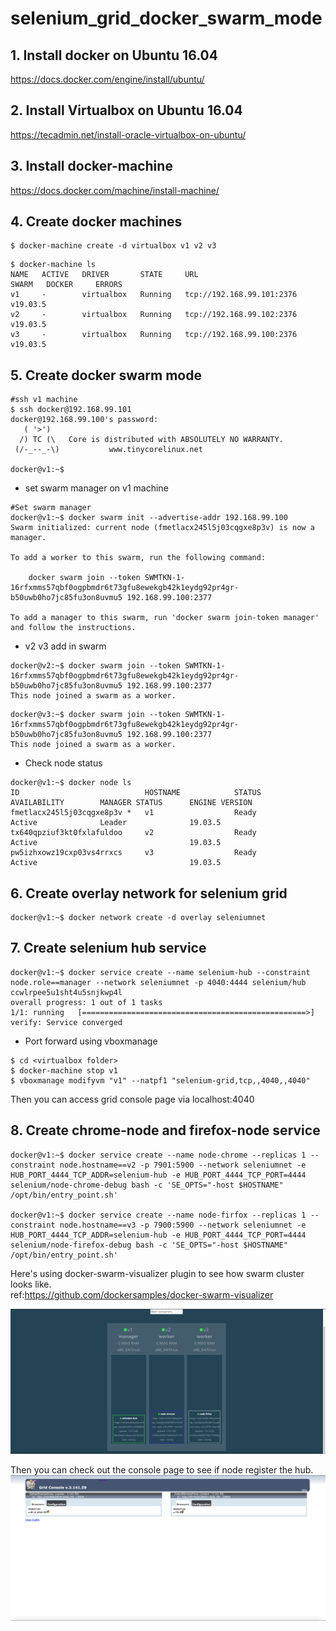 # selenium_grid_docker_swarm_mode

## 1. Install docker on Ubuntu 16.04

   https://docs.docker.com/engine/install/ubuntu/

## 2. Install Virtualbox on Ubuntu 16.04

https://tecadmin.net/install-oracle-virtualbox-on-ubuntu/

## 3. Install docker-machine

https://docs.docker.com/machine/install-machine/

## 4. Create docker machines

```
$ docker-machine create -d virtualbox v1 v2 v3
```
```
$ docker-machine ls
NAME   ACTIVE   DRIVER       STATE     URL                         SWARM   DOCKER     ERRORS
v1     -        virtualbox   Running   tcp://192.168.99.101:2376           v19.03.5
v2     -        virtualbox   Running   tcp://192.168.99.102:2376           v19.03.5
v3     -        virtualbox   Running   tcp://192.168.99.100:2376           v19.03.5
```

## 5. Create docker swarm mode

```
#ssh v1 machine
$ ssh docker@192.168.99.101
docker@192.168.99.100's password:
   ( '>')
  /) TC (\   Core is distributed with ABSOLUTELY NO WARRANTY.
 (/-_--_-\)           www.tinycorelinux.net
 
docker@v1:~$
```
* set swarm manager on v1 machine
```
#Set swarm manager
docker@v1:~$ docker swarm init --advertise-addr 192.168.99.100
Swarm initialized: current node (fmetlacx245l5j03cqgxe8p3v) is now a manager.

To add a worker to this swarm, run the following command:

    docker swarm join --token SWMTKN-1-16rfxmms57qbf0ogpbmdr6t73gfu8ewekgb42k1eydg92pr4gr-b50uwb0ho7jc85fu3on8uvmu5 192.168.99.100:2377

To add a manager to this swarm, run 'docker swarm join-token manager' and follow the instructions.
```
* v2 v3 add in swarm 
```
docker@v2:~$ docker swarm join --token SWMTKN-1-16rfxmms57qbf0ogpbmdr6t73gfu8ewekgb42k1eydg92pr4gr-b50uwb0ho7jc85fu3on8uvmu5 192.168.99.100:2377
This node joined a swarm as a worker.
```
```
docker@v3:~$ docker swarm join --token SWMTKN-1-16rfxmms57qbf0ogpbmdr6t73gfu8ewekgb42k1eydg92pr4gr-b50uwb0ho7jc85fu3on8uvmu5 192.168.99.100:2377
This node joined a swarm as a worker.
```
* Check node status
```
docker@v1:~$ docker node ls
ID                            HOSTNAME            STATUS              AVAILABILITY        MANAGER STATUS      ENGINE VERSION
fmetlacx245l5j03cqgxe8p3v *   v1                  Ready               Active              Leader              19.03.5
tx640qpziuf3kt0fxlafuldoo     v2                  Ready               Active                                  19.03.5
pw5izhxowz19cxp03vs4rrxcs     v3                  Ready               Active                                  19.03.5
```
## 6. Create overlay network for selenium grid
```
docker@v1:~$ docker network create -d overlay seleniumnet
```
## 7. Create selenium hub service
```
docker@v1:~$ docker service create --name selenium-hub --constraint node.role==manager --network seleniumnet -p 4040:4444 selenium/hub
ccwlrpee5u1sht4u5snjkwp4l
overall progress: 1 out of 1 tasks
1/1: running   [==================================================>]
verify: Service converged
```
* Port forward using vboxmanage
```
$ cd <virtualbox folder>
$ docker-machine stop v1
$ vboxmanage modifyvm "v1" --natpf1 "selenium-grid,tcp,,4040,,4040"
```
Then you can access grid console page via localhost:4040

## 8. Create chrome-node and firefox-node service
```
docker@v1:~$ docker service create --name node-chrome --replicas 1 --constraint node.hostname==v2 -p 7901:5900 --network seleniumnet -e HUB_PORT_4444_TCP_ADDR=selenium-hub -e HUB_PORT_4444_TCP_PORT=4444 selenium/node-chrome-debug bash -c 'SE_OPTS="-host $HOSTNAME" /opt/bin/entry_point.sh'

docker@v1:~$ docker service create --name node-firfox --replicas 1 --constraint node.hostname==v3 -p 7900:5900 --network seleniumnet -e HUB_PORT_4444_TCP_ADDR=selenium-hub -e HUB_PORT_4444_TCP_PORT=4444 selenium/node-firefox-debug bash -c 'SE_OPTS="-host $HOSTNAME" /opt/bin/entry_point.sh'
```

Here's using docker-swarm-visualizer plugin to see how swarm cluster looks like. 
<br>
ref:https://github.com/dockersamples/docker-swarm-visualizer

![image](https://github.com/h410018/selenium_grid_docker_swarm_mode/blob/master/%E6%88%AA%E5%9C%96%202020-04-17%20%E4%B8%8B%E5%8D%883.07.18.png)


Then you can check out the console page to see if node register the hub.
![image](https://github.com/h410018/selenium_grid_docker_swarm_mode/blob/master/%E6%88%AA%E5%9C%96%202020-04-17%20%E4%B8%8B%E5%8D%883.07.02.png)

